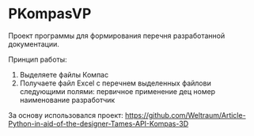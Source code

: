 # PKompasVP
Проект программы для формирования перечня разработанной документации.

Принцип работы:
1. Выделяете файлы Компас
2. Получаете файл Excel с перечнем выделенных файлови следующими полями:
  первичное применение
  дец номер
  наименование
  разработчик

За основу использовался проект: https://github.com/Weltraum/Article-Python-in-aid-of-the-designer-Tames-API-Kompas-3D
